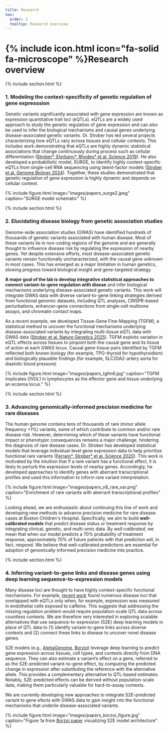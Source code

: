 ```yaml
---
title: Research
nav:
  order: 1
  tooltip: Research overview
---
```


# {% include icon.html icon="fa-solid fa-microscope" %}Research overview

{% include section.html %}

### 1. Modeling the context-specificity of genetic regulation of gene expresssion

Genetic variants significantly associated with gene expression are known as expression quantitative trait loci (eQTLs). eQTLs are a widely used approach to study the genetic regulation of gene expression and can also be used to infer the biological mechanisms and causal genes underlying disease-associated genetic variants. Dr. Strober has led several projects characterizing how eQTLs vary across tissues and cellular contexts. This includes work demonstrating that eQTLs are highly dynamic statistical associations that change continuously during process such as cellular differentiation ([Strober\*, Elorbany\*, Rhodes\* et al. Science 2019](https://pubmed.ncbi.nlm.nih.gov/31249060/)). He also developed a probabilistic model, SURGE, to identify highly context-specific eQTLs from single-cell RNA sequencing using latent-factor models ([Strober et al. Genome Biology 2024](https://genomebiology.biomedcentral.com/articles/10.1186/s13059-023-03152-z)). Together, these studies demonstrated that genetic regulation of gene expression is highly dynamic and depends on cellular context. 

{% include figure.html image="images/papers_surge2.jpeg" caption="SURGE model schematic" %}


{% include section.html %}
### 2. Elucidating disease biology from genetic association studies

Genome-wide association studies (GWAS) have identified hundreds of thousands of genetic variants associated with human disease. Most of these variants lie in non-coding regions of the genome and are generally thought to influence disease risk by regulating the expression of nearby genes. Yet despite extensive efforts, most disease-associated genetic variants remain functionally uncharacterized, with the causal gene unknown in most cases. This has emerged as a major limitation in human genetics, slowing progress toward biological insight and gene-targeted strategy. 

**A major goal of the lab is develop integrative statistical approaches to connect variant-to-gene regulation with diseae** and infer biological mechanisms underlying disease-associated genetic variants. This work will integrate GWAS data with diverse variant-to-gene linking strategies derived from functional genomic datasets, including QTL analyses, CRISPR-based perturbations, enhancer–gene connections from single-cell multiome assays, and chromatin contact maps.

As a recent example, we developed Tissue-Gene Fine-Mapping (TGFM), a statistical method to uncover the functional mechanisms underlying disease-associated variants by integrating multi-tissue eQTL data with GWAS data ([Strober et al. Nature Genetics 2025](https://pubmed.ncbi.nlm.nih.gov/39747598/)). TGFM exploits variation in eQTL effects across tissues to pinpoint both the causal gene and its tissue of action at each GWAS locus. Causal gene-tissue pairs identified by TGFM reflected both known biology (for example, TPO-thyroid for hypothyroidism) and biologically plausible findings (for example, SLC20A2-artery aorta for diastolic blood pressure)

{% include figure.html image="images/papers_tgfm6.jpg" caption="TGFM implicates OVOL1 in lymphocytes as the effector gene and tissue underlying an eczema locus." %}


{% include section.html %}
### 3. Advancing genomically-informed precision medicine for rare diseases

The human genome contains tens of thousands of rare (minor allele frequency <1%) variants, some of which contribute to common and/or rare disease risk. However, determining which of these variants have functional impact or phenotypic consequences remains a major challenge, hindering the diagnosis of rare disease cases. Dr. Strober has developed statistical models that leverage individual-level gene expression data to help prioritize functional rare variants ([Ferraro\*, Strober\* et al. Science 2020](https://pmc.ncbi.nlm.nih.gov/articles/PMC7646251/)). This work is motivated by the intuition that if a rare variant has a functional effect, it is likely to perturb the expression levels of nearby genes. Accordingly, he developed approaches to identify genes with aberrant transcriptional profiles and used this information to inform rare variant interpretation.

{% include figure.html image="images/papers_v8_rare_var.png" caption="Enrichment of rare variants with aberrant transcriptional profiles" %}

Looking ahead, we are enthusiastic about continuing this line of work and developing new methods to advance precision medicine for rare disease cases at Boston Children's Hospital. Specifically, we aim to build **well-calibrated models** that predict disease status or treatment response by integrating clinical, genetic, and multi-omic data. By _well-calibrated_, we mean that when our model predicts a 70% probability of treatment response, approximately 70% of future patients with that prediction will, in fact, respond. We believe that well-calibrated predictions are essential for adoption of genomically-informed precision medicine into practice.

{% include section.html %}

### 4. Inferring variant-to-gene links and disease genes using deep learning sequence-to-expression models

Many disease loci are thought to have highly context-specific functional mechanisms. For example, [recent work](https://www.biorxiv.org/content/10.1101/2025.04.30.651602v1.abstract) found numerous disease loci that overlapped with eQTLs only when, for example, expression was measured in endothelial cells exposed to caffeine. This suggests that addressing the missing regulation problem would require population-scale QTL data across countless contexts. We are therefore very interested in exploring scalable alternatives that use sequence-to-expression (S2E) deep learning models in place of QTL data to (1) identify variant-to-gene links across diverse contexts and (2) connect these links to disease to uncover novel disease genes.

S2E models (e.g., [AlphaGenome](https://www.biorxiv.org/content/10.1101/2025.06.25.661532v2), [Borzoi](https://www.nature.com/articles/s41588-024-02053-6)) leverage deep learning to predict gene expression across tissues, cell types, and contexts directly from DNA sequence. They can also estimate a variant’s effect on a gene, referred to as the S2E-predicted variant-to-gene effect, by computing the predicted change in expression after substituting the reference with the alternative allele. This provides a complementary alternative to QTL-based estimates. Notably, S2E-predicted effects can be derived without population-scale data, making them particularly valuable for hard-to-assay contexts.

We are currently developing new approaches to integrate S2E-predicted variant to gene efects with GWAS data to gain insight into the functional mechanisms that underlie disease-associated variants.

{% include figure.html image="images/papers_borzoi_figure.jpg" caption="Figure 1a from [Borzoi paper](https://www.nature.com/articles/s41588-024-02053-6) visualizing S2E model architecture" %}


